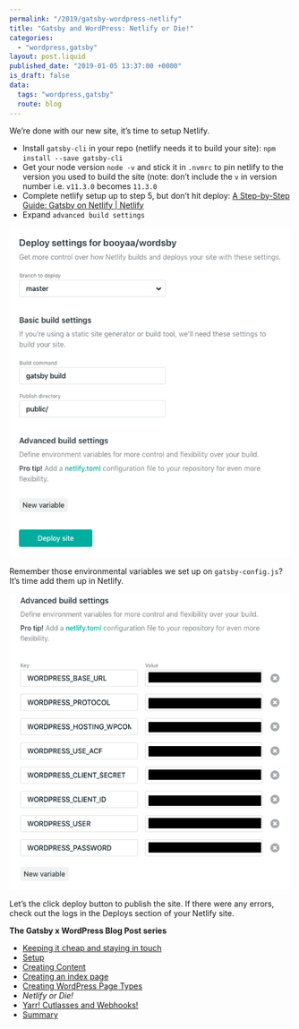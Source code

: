 ```yaml
---
permalink: "/2019/gatsby-wordpress-netlify"
title: "Gatsby and WordPress: Netlify or Die!"
categories:
  - "wordpress,gatsby"
layout: post.liquid
published_date: "2019-01-05 13:37:00 +0000"
is_draft: false
data:
  tags: "wordpress,gatsby"
  route: blog
---
```

We’re done with our new site, it’s time to setup Netlify.

- Install `gatsby-cli` in your repo (netlify needs it to build your site): `npm install --save gatsby-cli`
- Get your node version `node -v` and stick it in `.nvmrc` to pin netlify to the version you used to build the site (note: don’t include the `v` in version number i.e. `v11.3.0` becomes  `11.3.0`
- Complete netlify setup up to step 5, but don’t hit deploy: [A Step-by-Step Guide: Gatsby on Netlify | Netlify](https://www.netlify.com/blog/2016/02/24/a-step-by-step-guide-gatsby-on-netlify/#connecting-to-netlify)
- Expand `advanced build settings`

![Advanced in Netlify](/img/gxw-netlify-1.png)

Remember those environmental variables we set up on `gatsby-config.js`? It’s time add them up in Netlify.

![Environment Variables in Netlify](/img/gxw-netlify-2.png)

Let’s the click deploy button to publish the site. If there were any errors, check out the logs in the Deploys section of your Netlify site.

**The Gatsby x WordPress Blog Post series**

- [Keeping it cheap and staying in touch](/2019/gatsby-wordpress-keeping-it-cheap-and-staying-in-touch)
- [Setup](/2019/gatsby-wordpress-setup)
- [Creating Content](/2019/gatsby-wordpress-creating-content)
- [Creating an index page](/2019/gatsby-wordpress-index-page)
- [Creating WordPress Page Types](/2019/gatsby-wordpress-pages)
- *Netlify or Die!*
- [Yarr! Cutlasses and Webhooks!](/2019/gatsby-wordpress-cutlasses-and-webhooks)
- [Summary](/2019/gatsby-wordpress-summary)